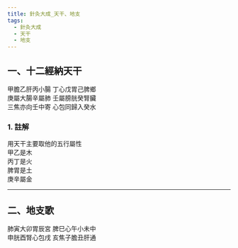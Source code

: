 ```yaml
---
title: 針灸大成_天干、地支
tags:
  - 針灸大成
  - 天干
  - 地支
---
```


## 一、十二經納天干

  甲膽乙肝丙小腸 丁心戊胃己脾鄉</br>
  庚屬大腸辛屬肺 壬屬膀胱癸腎臟</br>
  三焦亦向壬中寄 心包同歸入癸水</br>

### 1. 註解

用天干主要取他的五行屬性</br>
甲乙是木</br>
丙丁是火</br>
脾胃是土</br>
庚辛屬金</br>

---

## 二、地支歌

肺寅大卯胃辰宮 脾巳心午小未中</br>
申胱酉腎心包戌 亥焦子膽丑肝通</br>
